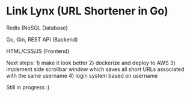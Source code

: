 # Link Lynx (URL Shortener in Go) 

Redis (NoSQL Database)

Go, Gin, REST API (Backend)

HTML/CSS/JS (Frontend)

<!--
<div>
  <img src="./images/example-before.png" alt="Before URL Generation" width="500" style="display:inline-block; margin-right: 20px;">
  <img src="./images/example.png" alt="After URL Generation" width="500" style="display:inline-block;">
</div>
-->

Next steps: 1) make it look better 2) dockerize and deploy to AWS 3) implement side scrollbar window which saves all short URLs associated with the same username 4) login system based on username

Still in progress :)

